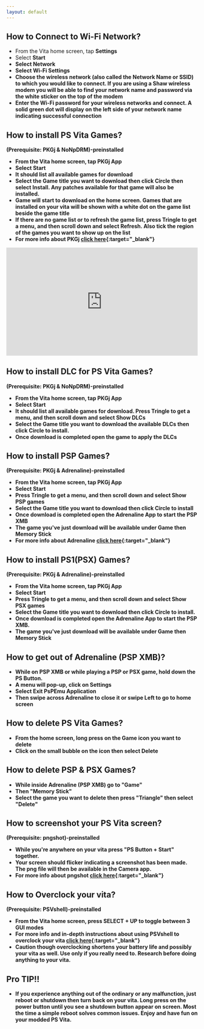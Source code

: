 ```yaml
---
layout: default
---
```

## How to Connect to Wi-Fi Network?
*   From the Vita home screen, tap <strong>Settings</strong> 
*   Select <strong>Start<strong>
*   Select <strong>Network<strong>
*   Select <strong>Wi-Fi Settings<strong>
*   Choose the wireless network (also called the Network Name or SSID) to which you would like to connect. If you are using a Shaw wireless modem you will be able to find your network name and password via the white sticker on the top of the modem
*   Enter the Wi-Fi password for your wireless networks and connect. A solid green dot will display on the left side of your network name indicating successful connection

## How to install PS Vita Games?
(Prerequisite: PKGj & NoNpDRM)-preinstalled
*   From the Vita home screen, tap <strong>PKGj</strong> App
*   Select <strong>Start<strong>
*   It should list all available games for download
*   Select the Game title you want to download then click <strong>Circle</strong> then select <strong>Install</strong>. Any patches available for that game will also be installed.
*   Game will start to download on the home screen. Games that are installed on your vita will be shown with a white dot on the game list beside the game title
*   If there are no game list or to refresh the game list, press <strong>Tringle</strong> to get a menu, and then scroll down and select <strong>Refresh</strong>. Also tick the region of the games you want to show up on the list
*   For more info about PKGj [click here](//bit.ly/35sBYV7){:target="_blank"}

   
   <style>
.embed-container {
  position: relative;
  padding-bottom: 56.25%;
  height: 0;
  overflow: hidden;
  max-width: 100%;
}
.embed-container iframe,
.embed-container object,
.embed-container embed {
  position: absolute;
  top: 0;
  left: 0;
  width: 100%;
  height: 100%;
}
</style>
<div class='embed-container'>
  <iframe title="YouTube video player" width="640" height="390" src="https://www.youtube.com/watch?v=RKTUeLC9aKI" frameborder="0" allowfullscreen></iframe>
</div>


## How to install DLC for PS Vita Games?
(Prerequisite: PKGj & NoNpDRM)-preinstalled
*   From the Vita home screen, tap <strong>PKGj</strong> App
*   Select <strong>Start<strong>
*   It should list all available games for download. Press <strong>Tringle</strong> to get a menu, and then scroll down and select <strong>Show DLCs</strong>
*   Select the Game title you want to download the available DLCs then click <strong>Circle</strong> to install. 
*   Once download is completed open the game to apply the DLCs

## How to install PSP Games?
(Prerequisite: PKGj & Adrenaline)-preinstalled
*   From the Vita home screen, tap <strong>PKGj</strong> App
*   Select <strong>Start<strong>
*   Press <strong>Tringle</strong> to get a menu, and then scroll down and select <strong>Show PSP games</strong>
*   Select the Game title you want to download then click <strong>Circle</strong> to install
*   Once download is completed open the <strong>Adrenaline</strong> App to start the PSP XMB
*   The game you've just download will be available under <strong>Game</strong> then <strong>Memory Stick</strong>
*   For more info about Adrenaline [click here](//bit.ly/2rGCoZb){:target="_blank"}

## How to install PS1(PSX) Games?
(Prerequisite: PKGj & Adrenaline)-preinstalled
*   From the Vita home screen, tap <strong>PKGj</strong> App
*   Select <strong>Start<strong>
*   Press <strong>Tringle</strong> to get a menu, and then scroll down and select <strong>Show PSX games</strong>
*   Select the Game title you want to download then click <strong>Circle</strong> to install. 
*   Once download is completed open the <strong>Adrenaline</strong> App to start the PSP XMB.
*   The game you've just download will be available under <strong>Game</strong> then <strong>Memory Stick</strong>

## How to get out of Adrenaline (PSP XMB)?
*   While on PSP XMB or while playing a PSP or PSX game, hold down the <strong>PS Button</strong>.
*   A menu will pop-up, click on <strong>Settings</strong>
*   Select <strong>Exit PsPEmu Application</strong>
*   Then swipe across Adrenaline to close it or swipe Left to go to home screen

## How to delete PS Vita Games?
*   From the home screen, long press on the Game icon you want to delete
*   Click on the small bubble on the icon then select <strong>Delete</strong>

## How to delete PSP & PSX Games?
*   While inside Adrenaline (PSP XMB) go to "Game"
*   Then "Memory Stick"
*   Select the game you want to delete then press "Triangle" then select "Delete"

## How to screenshot your PS Vita screen?
(Prerequisite: pngshot)-preinstalled
*   While you're anywhere on your vita press "PS Button + Start" together.
*   Your screen should flicker indicating a screenshot has been made. The png file will then be available in the Camera app.
*   For more info about pngshot [click here](//bit.ly/36wGHF6){:target="_blank"}

## How to Overclock your vita?
(Prerequisite: PSVshell)-preinstalled
*   From the Vita home screen, press <strong>SELECT + UP</strong> to toggle between 3 GUI modes
*   For more info and in-depth instructions about using PSVshell to overclock your vita [click here](//bit.ly/34l3Rg5){:target="_blank"}
*   Caution though overclocking shortens your battery life and possibly your vita as well. Use only if you really need to. Research before doing anything to your vita.

## Pro TIP!!
*   If you experience anything out of the ordinary or any malfunction, just reboot or shutdown then turn back on your vita. Long press on the power button until you see a shutdown button appear on screen. Most the time a simple reboot solves common issues. Enjoy and have fun on your modded PS Vita.
